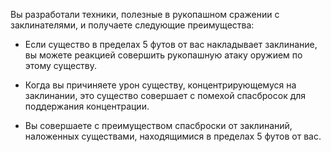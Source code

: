 Вы разработали техники, полезные в рукопашном сражении с заклинателями, и получаете следующие преимущества:



- Если существо в пределах 5 футов от вас накладывает заклинание, вы можете реакцией совершить рукопашную атаку оружием по этому существу.

- Когда вы причиняете урон существу, концентрирующемуся на заклинании, это существо совершает с помехой спасбросок для поддержания концентрации.

- Вы совершаете с преимуществом спасброски от заклинаний, наложенных существами, находящимися в пределах 5 футов от вас.